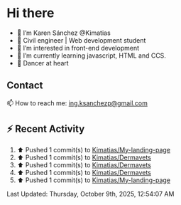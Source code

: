 # Hi there 

- 👋  I’m Karen Sánchez @Kimatias
- 📐 Civil engineer | Web development student
- 👀 I’m interested in front-end development
- 🌱 I’m currently learning javascript, HTML and CCS.
- 💃 Dancer at heart

## Contact 

📫 How to reach me: ing.ksanchezp@gmail.com

## :zap: Recent Activity

<!--RECENT_ACTIVITY:start-->
1. ⬆️ Pushed 1 commit(s) to [Kimatias/My-landing-page](https://github.com/Kimatias/My-landing-page)<br>
2. ⬆️ Pushed 1 commit(s) to [Kimatias/Dermavets](https://github.com/Kimatias/Dermavets)<br>
3. ⬆️ Pushed 1 commit(s) to [Kimatias/Dermavets](https://github.com/Kimatias/Dermavets)<br>
4. ⬆️ Pushed 1 commit(s) to [Kimatias/Dermavets](https://github.com/Kimatias/Dermavets)<br>
5. ⬆️ Pushed 1 commit(s) to [Kimatias/My-landing-page](https://github.com/Kimatias/My-landing-page)<br>
<!--RECENT_ACTIVITY:end-->

<!--RECENT_ACTIVITY:last_update-->
Last Updated: Thursday, October 9th, 2025, 12:54:07 AM
<!--RECENT_ACTIVITY:last_update_end-->

<!---
Kimatias/Kimatias is a ✨ special ✨ repository because its `README.md` (this file) appears on your GitHub profile.
You can click the Preview link to take a look at your changes.
--->
